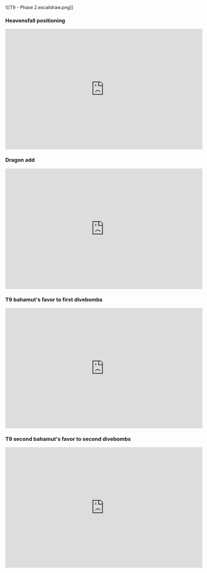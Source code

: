 ![[T9 - Phase 2.excalidraw.png]]

### Heavensfall positioning
<iframe src="https://clips.twitch.tv/embed?clip=FrozenDelightfulSwallowKappaWealth-bAKfCM6zTbNBpwl5&parent=vikas-movva-obsidian.netlify.app" frameborder="0" allowfullscreen="true" scrolling="no" height="378" width="620"></iframe>

### Dragon add
<iframe src="https://clips.twitch.tv/embed?clip=FrozenDelightfulSwallowKappaWealth-bAKfCM6zTbNBpwl5&parent=vikas-movva-obsidian.netlify.app" frameborder="0" allowfullscreen="true" scrolling="no" height="378" width="620"></iframe>

### T9 bahamut's favor to first divebombs
<iframe src="https://clips.twitch.tv/embed?clip=VictoriousPunchySquidHeyGirl-UUuhNyygqSJHqS_8&parent=vikas-movva-obsidian.netlify.app" frameborder="0" allowfullscreen="true" scrolling="no" height="378" width="620"></iframe>

### T9 second bahamut's favor to second divebombs
<iframe src="https://clips.twitch.tv/embed?clip=UnsightlyEnchantingSpiderMcaT-NTe6nGlNgBm30GU8&parent=vikas-movva-obsidian.netlify.app" frameborder="0" allowfullscreen="true" scrolling="no" height="378" width="620"></iframe>


